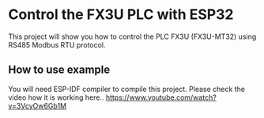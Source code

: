 # Control the FX3U PLC with ESP32

This project will show you how to control the PLC FX3U (FX3U-MT32) using RS485 Modbus RTU protocol.

## How to use example
 
You will need ESP-IDF compiler to compile this project.
Please check the video how it is working here..
https://www.youtube.com/watch?v=3VcyOw6Gb1M

